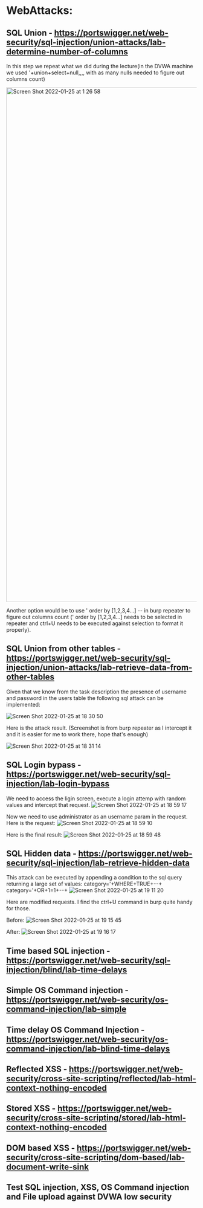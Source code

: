 # WebAttacks:

## SQL Union - https://portswigger.net/web-security/sql-injection/union-attacks/lab-determine-number-of-columns
In this step we repeat what we did during the lecture(in the DVWA machine we used '+union+select+null,,,, with as many nulls needed to figure out columns count)

<img width="1363" alt="Screen Shot 2022-01-25 at 1 26 58" src="https://user-images.githubusercontent.com/18306338/150882925-97bbcdce-f435-4368-a28d-05f93324784f.png">

Another option would be to use ' order by [1,2,3,4...] -- in burp repeater to figure out columns count (' order by [1,2,3,4...] needs to be selected in repeater and ctrl+U needs to be executed against selection to format it properly).

## SQL Union from other tables - https://portswigger.net/web-security/sql-injection/union-attacks/lab-retrieve-data-from-other-tables
Given that we know from the task description the presence of username and password in the users table the following sql attack can be implemented:

![Screen Shot 2022-01-25 at 18 30 50](https://user-images.githubusercontent.com/18306338/151019123-9e43b3b2-89f2-4391-a56e-b0630dd2a95e.png)

Here is the attack result. (Screenshot is from burp repeater as I intercept it and it is easier for me to work there, hope that's enough)

![Screen Shot 2022-01-25 at 18 31 14](https://user-images.githubusercontent.com/18306338/151019088-eac1384a-f615-426d-938d-dbfb473fd7a9.png)

## SQL Login bypass - https://portswigger.net/web-security/sql-injection/lab-login-bypass
We need to access the ligin screen, execute a login attemp with random values and intercept that request.
![Screen Shot 2022-01-25 at 18 59 17](https://user-images.githubusercontent.com/18306338/151023974-ac0e0edc-f406-47bb-9246-e06dc316cdb9.png)

Now we need to use administrator as an username param in the request. Here is the request: 
![Screen Shot 2022-01-25 at 18 59 10](https://user-images.githubusercontent.com/18306338/151023783-fe140479-6342-465d-b99e-4fbf3eb93260.png)

Here is the final result:
![Screen Shot 2022-01-25 at 18 59 48](https://user-images.githubusercontent.com/18306338/151023594-743211b9-0e88-44cc-8d9f-afd467b4473a.png)

## SQL Hidden data - https://portswigger.net/web-security/sql-injection/lab-retrieve-hidden-data
 This attack can be executed by appending a condition to the sql query returning a large set of values:
 category='+WHERE+TRUE+--+
 category='+OR+1=1+--+
 ![Screen Shot 2022-01-25 at 19 11 20](https://user-images.githubusercontent.com/18306338/151025607-d8284f43-90f0-4e4a-9e62-cbffeef82fa5.png)

Here are modified requests. I find the ctrl+U command in burp quite handy for those.

Before:
![Screen Shot 2022-01-25 at 19 15 45](https://user-images.githubusercontent.com/18306338/151026056-4a1f6db8-e25f-46b7-9bed-7d2d9f0cb65c.png)

After:
![Screen Shot 2022-01-25 at 19 16 17](https://user-images.githubusercontent.com/18306338/151026037-7921bcd8-627e-4f3c-a4a5-250d308892bd.png)
 
## Time based SQL injection - https://portswigger.net/web-security/sql-injection/blind/lab-time-delays

## Simple OS Command injection - https://portswigger.net/web-security/os-command-injection/lab-simple

## Time delay OS Command Injection - https://portswigger.net/web-security/os-command-injection/lab-blind-time-delays

## Reflected XSS - https://portswigger.net/web-security/cross-site-scripting/reflected/lab-html-context-nothing-encoded

## Stored XSS - https://portswigger.net/web-security/cross-site-scripting/stored/lab-html-context-nothing-encoded

## DOM based XSS - https://portswigger.net/web-security/cross-site-scripting/dom-based/lab-document-write-sink

## Test SQL injection, XSS, OS Command injection and File upload against DVWA low security
